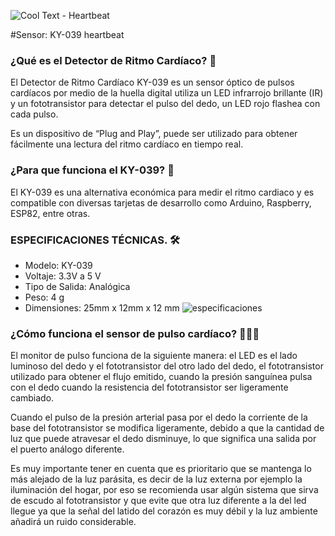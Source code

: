![Cool Text - Heartbeat](https://user-images.githubusercontent.com/84552885/144182471-1ec67c0d-5d3b-406d-b996-ce061eb44e61.png)

#Sensor: KY-039 heartbeat


### ¿Qué es el Detector de Ritmo Cardíaco? 💓

El Detector de Ritmo Cardíaco KY-039 es un sensor óptico de pulsos cardíacos por medio de la huella digital utiliza un LED infrarrojo brillante (IR) y un fototransistor para detectar el pulso del dedo, un LED rojo flashea con cada pulso.

Es un dispositivo de “Plug and Play”, puede ser utilizado para obtener fácilmente una lectura del ritmo cardíaco en tiempo real. 

### ¿Para que funciona el KY-039? 🤔
El KY-039 es una alternativa económica para medir el ritmo cardiaco y es compatible con diversas tarjetas de desarrollo como Arduino, Raspberry, ESP82, entre otras.

### ESPECIFICACIONES TÉCNICAS. 🛠️
- Modelo: KY-039
- Voltaje: 3.3V a 5 V
- Tipo de Salida: Analógica
- Peso: 4 g
- Dimensiones: 25mm x 12mm x 12 mm
![especificaciones](https://user-images.githubusercontent.com/84552885/144518932-31882899-35d0-49bf-b599-68196264bbb7.jpg)



### ¿Cómo funciona el sensor de pulso cardíaco? 👷🏻‍♂️
El monitor de pulso funciona de la siguiente manera: el LED es el lado luminoso del dedo y el fototransistor del otro lado del dedo, el fototransistor utilizado para obtener el flujo emitido, cuando la presión sanguínea pulsa con el dedo cuando la resistencia del fototransistor ser ligeramente cambiado.

Cuando el pulso de la presión arterial pasa por el dedo la corriente de la base del fototransistor se modifica ligeramente, debido a que la cantidad de luz que puede atravesar el dedo disminuye, lo que significa una salida por el puerto análogo diferente.

Es muy importante tener en cuenta que es prioritario que se mantenga lo más alejado de la luz parásita, es decir de la luz externa por ejemplo la iluminación del hogar, por eso se recomienda usar algún sistema que sirva de escudo al fototransistor y que evite que otra luz diferente a la del led llegue ya que la señal del latido del corazón es muy débil y la luz ambiente añadirá un ruido considerable.

